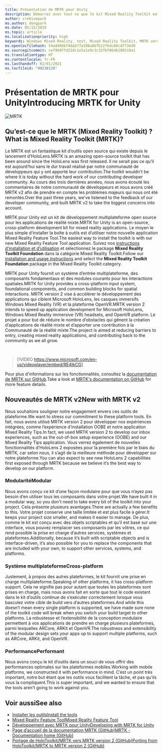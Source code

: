 ```yaml
---
title: Présentation de MRTK pour Unity
description: Démarrez avec tout ce que le kit Mixed Reality Toolkit multiplateforme offre aux nouveaux développeurs de réalité mixte.
author: cre8ivepark
ms.author: dongpark
ms.date: 05/15/2019
ms.topic: article
ms.localizationpriority: high
keywords: Windows Mixed Reality, test, Mixed Reality Toolkit, MRTK version 2, MRTK, outils, SDK, HoloLens, HoloLens 2, casque de réalité mixte, casque windows mixed reality, casque de réalité virtuelle, multiplateforme
ms.openlocfilehash: 54ad49bbf4da577a398a0bfb12fbdc84cdff34d9
ms.sourcegitcommit: cef969ffd22dc1e5a1e9c3c32fbf0646206519a1
ms.translationtype: HT
ms.contentlocale: fr-FR
ms.lasthandoff: 02/01/2021
ms.locfileid: "99238120"
---
```

# <a name="introducing-mrtk-for-unity"></a><span data-ttu-id="fa442-104">Présentation de MRTK pour Unity</span><span class="sxs-lookup"><span data-stu-id="fa442-104">Introducing MRTK for Unity</span></span>

![MRTK](../../design/images/MRTK_UX_Hero.png)

## <a name="what-is-mixed-reality-toolkit-mrtk"></a><span data-ttu-id="fa442-106">Qu’est-ce que le MRTK (Mixed Reality Toolkit) ?</span><span class="sxs-lookup"><span data-stu-id="fa442-106">What is Mixed Reality Toolkit (MRTK)?</span></span>

<span data-ttu-id="fa442-107">Le MRTK est un fantastique kit d’outils open source qui existe depuis le lancement d’HoloLens.</span><span class="sxs-lookup"><span data-stu-id="fa442-107">MRTK is an amazing open-source toolkit that has been around since the HoloLens was first released.</span></span> <span data-ttu-id="fa442-108">Il ne serait pas ce qu’il est aujourd’hui sans le dur travail réalisé par notre communauté de développeurs qui y ont apporté leur contribution.</span><span class="sxs-lookup"><span data-stu-id="fa442-108">The toolkit wouldn't be where it is today without the hard work of our contributing developer community.</span></span> <span data-ttu-id="fa442-109">Au cours des trois dernières années, nous avons écouté les commentaires de notre communauté de développeurs et nous avons créé MRTK v2 afin de prendre en compte les problèmes majeurs qui nous ont été remontés.</span><span class="sxs-lookup"><span data-stu-id="fa442-109">Over the past three years, we've listened to the feedback of our developer community, and built MRTK v2 to take the biggest concerns into account.</span></span>  

<span data-ttu-id="fa442-110">MRTK pour Unity est un kit de développement multiplateforme open source pour les applications de réalité mixte.</span><span class="sxs-lookup"><span data-stu-id="fa442-110">MRTK for Unity is an open-source, cross-platform development kit for mixed reality applications.</span></span> <span data-ttu-id="fa442-111">Le moyen le plus simple d’installer la boîte à outils est d’utiliser notre nouvelle application Mixed Reality Feature Tool.</span><span class="sxs-lookup"><span data-stu-id="fa442-111">The easiest way to install the toolkit is with our new Mixed Reality Feature Tool application.</span></span> <span data-ttu-id="fa442-112">Suivez nos [instructions d’installation et d’utilisation](welcome-to-mr-feature-tool.md) et sélectionnez le package **Mixed Reality Toolkit Foundation** dans la catégorie Mixed Reality Toolkit.</span><span class="sxs-lookup"><span data-stu-id="fa442-112">Follow our [installation and usage instructions](welcome-to-mr-feature-tool.md) and select the **Mixed Reality Toolkit Foundation** package in the Mixed Reality Toolkit category.</span></span> 

<span data-ttu-id="fa442-113">MRTK pour Unity fournit un système d’entrée multiplateforme, des composants fondamentaux et des modules courants pour les interactions spatiales.</span><span class="sxs-lookup"><span data-stu-id="fa442-113">MRTK for Unity provides a cross-platform input system, foundational components, and common building blocks for spatial interactions.</span></span> <span data-ttu-id="fa442-114">MRTK version 2 vise à accélérer le développement des applications qui ciblent Microsoft HoloLens, les casques immersifs Windows Mixed Reality (VR) et la plateforme OpenVR.</span><span class="sxs-lookup"><span data-stu-id="fa442-114">MRTK version 2 intends to speed up application development for Microsoft HoloLens, Windows Mixed Reality immersive (VR) headsets, and OpenVR platform.</span></span> <span data-ttu-id="fa442-115">Le projet a pour but de réduire le nombre d’obstacles qui gênent la création d’applications de réalité mixte et d’apporter une contribution à la Communauté de la réalité mixte.</span><span class="sxs-lookup"><span data-stu-id="fa442-115">The project is aimed at reducing barriers to entry, creating mixed reality applications, and contributing back to the community as we all grow.</span></span>

<br>

> [!VIDEO https://www.microsoft.com/en-us/videoplayer/embed/RE4IkCG]

<span data-ttu-id="fa442-116">Pour plus d’informations sur les fonctionnalités, consultez la [documentation de MRTK sur GitHub](https://microsoft.github.io/MixedRealityToolkit-Unity/README.html).</span><span class="sxs-lookup"><span data-stu-id="fa442-116">Take a look at [MRTK's documentation on GitHub](https://microsoft.github.io/MixedRealityToolkit-Unity/README.html) for more feature details.</span></span>

## <a name="new-with-mrtk-v2"></a><span data-ttu-id="fa442-117">Nouveautés de MRTK v2</span><span class="sxs-lookup"><span data-stu-id="fa442-117">New with MRTK v2</span></span>

<span data-ttu-id="fa442-118">Nous souhaitons souligner notre engagement envers ces outils de plateforme.</span><span class="sxs-lookup"><span data-stu-id="fa442-118">We want to stress our commitment to these platform tools.</span></span>  <span data-ttu-id="fa442-119">En fait, nous avons utilisé MRTK version 2 pour développer nos expériences intégrées, comme l’expérience d’installation OOBE et notre application Mixed Reality Tips.</span><span class="sxs-lookup"><span data-stu-id="fa442-119">In fact, we used MRTK version 2 to develop our inbox experiences, such as the out-of-box setup experience (OOBE) and our Mixed Reality Tips application.</span></span> <span data-ttu-id="fa442-120">Vous verrez également de nouvelles fonctionnalités d’HoloLens 2 exposées pour la première fois par le biais du MRTK, car selon nous, il s’agit de la meilleure méthode pour développer sur notre plateforme.</span><span class="sxs-lookup"><span data-stu-id="fa442-120">You can also expect to see new HoloLens 2 capabilities first exposed through MRTK because we believe it’s the best way to develop on our platform.</span></span> 

### <a name="modular"></a><span data-ttu-id="fa442-121">Modularité</span><span class="sxs-lookup"><span data-stu-id="fa442-121">Modular</span></span>

<span data-ttu-id="fa442-122">Nous avons conçu ce kit d’une façon modulaire pour que vous n’ayez pas besoin d’en utiliser tous les composants dans votre projet.</span><span class="sxs-lookup"><span data-stu-id="fa442-122">We have built it in a modular way, so you don't need to take every bit of the toolkit into your project.</span></span>  <span data-ttu-id="fa442-123">Cela présente plusieurs avantages.</span><span class="sxs-lookup"><span data-stu-id="fa442-123">There are actually a few benefits to this.</span></span>  <span data-ttu-id="fa442-124">Votre projet conserve une taille limitée et est plus facile à gérer.</span><span class="sxs-lookup"><span data-stu-id="fa442-124">It keeps your project size smaller, and makes it easier to manage.</span></span>  <span data-ttu-id="fa442-125">De plus, comme le kit est conçu avec des objets scriptables et qu’il est basé sur une interface, vous pouvez remplacer ses composants par les vôtres, ce qui rend possible la prise en charge d’autres services, systèmes et plateformes.</span><span class="sxs-lookup"><span data-stu-id="fa442-125">Additionally, because it’s built with scriptable objects and is interface-driven, it’s also possible for you to replace the components that are included with your own, to support other services, systems, and platforms.</span></span>

### <a name="cross-platform"></a><span data-ttu-id="fa442-126">Système multiplateforme</span><span class="sxs-lookup"><span data-stu-id="fa442-126">Cross-platform</span></span>

<span data-ttu-id="fa442-127">Justement, à propos des autres plateformes, le kit fournit une prise en charge multiplateforme.</span><span class="sxs-lookup"><span data-stu-id="fa442-127">Speaking of other platforms, it has cross-platform support.</span></span>  <span data-ttu-id="fa442-128">Cela ne signifie pas pour autant que toutes les plateformes sont prises en charge, mais nous avons fait en sorte que tout le code existant dans le kit d’outils continue de s’exécuter correctement lorsque vous basculez votre cible de build vers d’autres plateformes.</span><span class="sxs-lookup"><span data-stu-id="fa442-128">And while this doesn’t mean every single platform is supported, we have made sure none of the toolkit code will break when you switch your build target to other platforms.</span></span>  <span data-ttu-id="fa442-129">La robustesse et l’extensibilité de la conception modulaire permettent à vos applications de prendre en charge plusieurs plateformes, parmi lesquelles ARCore, ARKit et OpenVR.</span><span class="sxs-lookup"><span data-stu-id="fa442-129">The robustness and extensibility of the modular design sets your apps up to support multiple platforms, such as ARCore, ARKit, and OpenVR.</span></span>

### <a name="performant"></a><span data-ttu-id="fa442-130">Performance</span><span class="sxs-lookup"><span data-stu-id="fa442-130">Performant</span></span>

<span data-ttu-id="fa442-131">Nous avons conçu le kit d’outils dans un souci de vous offrir des performances optimales sur les plateformes mobiles.</span><span class="sxs-lookup"><span data-stu-id="fa442-131">Working with mobile platforms, we constructed it with performance in mind.</span></span>  <span data-ttu-id="fa442-132">C’est un point très important, notre but étant que les outils vous facilitent la tâche, et pas qu’ils vous la compliquent.</span><span class="sxs-lookup"><span data-stu-id="fa442-132">This is super important, and we wanted to ensure that the tools aren't going to work against you.</span></span>

## <a name="see-also"></a><span data-ttu-id="fa442-133">Voir aussi</span><span class="sxs-lookup"><span data-stu-id="fa442-133">See also</span></span>

* [<span data-ttu-id="fa442-134">Installer les outils</span><span class="sxs-lookup"><span data-stu-id="fa442-134">Install the tools</span></span>](../install-the-tools.md)
* [<span data-ttu-id="fa442-135">Mixed Reality Feature Tool</span><span class="sxs-lookup"><span data-stu-id="fa442-135">Mixed Reality Feature Tool</span></span>](welcome-to-mr-feature-tool.md)
* [<span data-ttu-id="fa442-136">Développement avec MRTK pour Unity</span><span class="sxs-lookup"><span data-stu-id="fa442-136">Developing with MRTK for Unity</span></span>](unity-development-overview.md)
* [<span data-ttu-id="fa442-137">Page d’accueil de la documentation MRTK (GitHub)</span><span class="sxs-lookup"><span data-stu-id="fa442-137">MRTK - Documentation home (GitHub)</span></span>](https://microsoft.github.io/MixedRealityToolkit-Unity/README.html)
* [<span data-ttu-id="fa442-138">Portage de HoloToolkit/MRTK vers MRTK version 2 (GitHub)</span><span class="sxs-lookup"><span data-stu-id="fa442-138">Porting from HoloToolkit/MRTK to MRTK version 2 (GitHub)</span></span>](https://microsoft.github.io/MixedRealityToolkit-Unity/Documentation/HTKToMRTKPortingGuide.html)

